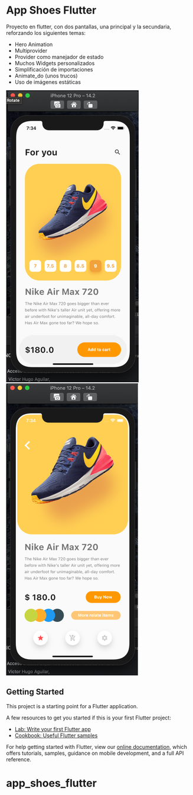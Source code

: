# App Shoes Flutter

Proyecto en flutter, con dos pantallas, una principal y la secundaria, reforzando los siguientes temas:

- Hero Animation
- Multiprovider
- Provider como manejador de estado
- Muchos Widgets personalizados
- Simplificación de importaciones
- Animate_do (unos trucos)
- Uso de imágenes estáticas

![Primaria](https://github.com/VictorHugoAguilar/app_shoes_flutter/blob/main/assets/preview/preview_primary.png?raw=true)
![Secundaria](https://github.com/VictorHugoAguilar/app_shoes_flutter/blob/main/assets/preview/preview_secondary.png?raw=true)



## Getting Started

This project is a starting point for a Flutter application.

A few resources to get you started if this is your first Flutter project:

- [Lab: Write your first Flutter app](https://flutter.dev/docs/get-started/codelab)
- [Cookbook: Useful Flutter samples](https://flutter.dev/docs/cookbook)

For help getting started with Flutter, view our
[online documentation](https://flutter.dev/docs), which offers tutorials,
samples, guidance on mobile development, and a full API reference.
# app_shoes_flutter
